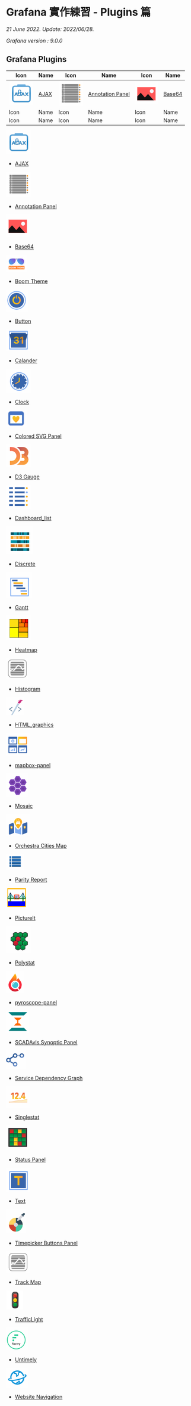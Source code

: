 # Grafana 實作練習 - Plugins 篇

*21 June 2022. Update: 2022/06/28.*

*Grafana version : 9.0.0*

## Grafana Plugins

| Icon | Name | Icon | Name | Icon | Name |
| ---- | ---- | ---- | ---- | ---- | ---- |
| ![img](AJAX/ajax_icon.png)| [AJAX](https://github.com/StevenHsu22/Grafana/tree/plugins/AJAX)| ![img](Annotation_Panel/annotation_list_icon.png)|[Annotation Panel](https://github.com/StevenHsu22/Grafana/tree/plugins/Annotation_Panel)| ![img](Base64/base64_icon.png)|[Base64](https://github.com/StevenHsu22/Grafana/tree/plugins/Base64)|
| Icon | Name | Icon | Name | Icon | Name |
| Icon | Name | Icon | Name | Icon | Name |

![img](AJAX/ajax_icon.png)

* [AJAX](https://github.com/StevenHsu22/Grafana/tree/plugins/AJAX)

![img](Annotation_Panel/annotation_list_icon.png)

* [Annotation Panel](https://github.com/StevenHsu22/Grafana/tree/plugins/Annotation_Panel)

![img](Base64/base64_icon.png)

* [Base64](https://github.com/StevenHsu22/Grafana/tree/plugins/Base64)

![img](Boom_Theme/boom_theme_icon.png)

* [Boom Theme](https://github.com/StevenHsu22/Grafana/tree/plugins/Boom_Theme)

![img](Button/button_icon.png)

* [Button](https://github.com/StevenHsu22/Grafana/tree/plugins/Button)

![img](Calander/calendar_icon.png)

* [Calander](https://github.com/StevenHsu22/Grafana/tree/plugins/Calander)

![img](Clock/clock_icon.png)

* [Clock](https://github.com/StevenHsu22/Grafana/tree/plugins/Clock)

![img](Colored_SVG_Panel/colored_svg_panel_icon.png)

* [Colored SVG Panel](https://github.com/StevenHsu22/Grafana/tree/plugins/Colored_SVG_Panel)

![img](D3_Gauge/d3_gauge_icon.png)

* [D3 Gauge](https://github.com/StevenHsu22/Grafana/tree/plugins/D3_Gauge)

![img](Dashboard_list/dashboard_list_icon.png)

* [Dashboard_list](https://github.com/StevenHsu22/Grafana/tree/plugins/Dashboard_list)

![img](Discrete/discrete_icon.png)

* [Discrete](https://github.com/StevenHsu22/Grafana/tree/plugins/Discrete)

![img](Gantt/gantt_icon.png)

* [Gantt](https://github.com/StevenHsu22/Grafana/tree/plugins/Gantt)

![img](Heatmap/heatmap_icon.png)

* [Heatmap](https://github.com/StevenHsu22/Grafana/tree/plugins/Heatmap)

![img](Histogram/histogram_icon.png)

* [Histogram](https://github.com/StevenHsu22/Grafana/tree/plugins/Histogram)

![img](HTML_graphics/html_graphics_icon.png)

* [HTML_graphics](https://github.com/StevenHsu22/Grafana/tree/plugins/HTML_graphics)

![img](mapbox-panel/mapbox-panel_icon.png)

* [mapbox-panel](https://github.com/StevenHsu22/Grafana/tree/plugins/mapbox-panel)

![img](Mosaic/mosaic_icon.png)

* [Mosaic](https://github.com/StevenHsu22/Grafana/tree/plugins/Mosaic)

![img](Orchestra_Cities_Map/orchestra_icon.png)

* [Orchestra Cities Map](https://github.com/StevenHsu22/Grafana/tree/plugins/Orchestra_Cities_Map)

![img](Parity_Report/parity_report_icon.png)

* [Parity Report](https://github.com/StevenHsu22/Grafana/tree/plugins/Parity_Report)

![img](PictureIt/pictureIt_icon.png)

* [PictureIt](https://github.com/StevenHsu22/Grafana/tree/plugins/PictureIt)

![img](Polystat/polystat.png)

* [Polystat](https://github.com/StevenHsu22/Grafana/tree/plugins/Polystat)

![img](pyroscope-panel/pyroscope-panel_icon.png)

* [pyroscope-panel](https://github.com/StevenHsu22/Grafana/tree/plugins/pyroscope-panel)

![img](SCADAvis_Synoptic_Panel/SCADAvis_icon.png)

* [SCADAvis Synoptic Panel](https://github.com/StevenHsu22/Grafana/tree/plugins/SCADAvis_Synoptic_Panel)

![img](Service_Dependency_Graph/service_dependency_icon.png)

* [Service Dependency Graph](https://github.com/StevenHsu22/Grafana/tree/plugins/Service_Dependency_Graph)

![img](Singlestat/single_stat_icon.png)

* [Singlestat](https://github.com/StevenHsu22/Grafana/tree/plugins/Singlestat)

![img](Status_Panel/status_panel_icon.png)

* [Status Panel](https://github.com/StevenHsu22/Grafana/tree/plugins/Status_Panel)

![img](Text/text_icon.png)

* [Text](https://github.com/StevenHsu22/Grafana/tree/plugins/Text)

![img](Timepicker_Buttons_Panel/timepicker_buttons_panel_icon.png)

* [Timepicker Buttons Panel](https://github.com/StevenHsu22/Grafana/tree/plugins/Timepicker_Buttons_Panel)

![img](Track_Map/track_map_icon.png)

* [Track Map](https://github.com/StevenHsu22/Grafana/tree/plugins/Track_Map)

![img](TrafficLight/trafficlight_icon.png)

* [TrafficLight](https://github.com/StevenHsu22/Grafana/tree/plugins/TrafficLight)

![img](Untimely/untimely_icon.png)

* [Untimely](https://github.com/StevenHsu22/Grafana/tree/plugins/Untimely)

![img](Website_Navigation/website_navigation_icon.png)

* [Website Navigation](https://github.com/StevenHsu22/Grafana/tree/plugins/Website_Navigation)
